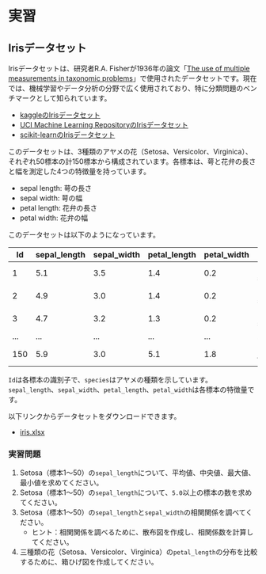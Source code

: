 # 実習

## Irisデータセット

Irisデータセットは、研究者R.A. Fisherが1936年の論文「[The use of multiple measurements in taxonomic problems](https://doi.org/10.1111/j.1469-1809.1936.tb02137.x)」で使用されたデータセットです。現在では、機械学習やデータ分析の分野で広く使用されており、特に分類問題のベンチマークとして知られています。

- [kaggleのIrisデータセット](https://www.kaggle.com/datasets/uciml/iris)
- [UCI Machine Learning RepositoryのIrisデータセット](https://archive.ics.uci.edu/ml/datasets/iris)
- [scikit-learnのIrisデータセット](https://scikit-learn.org/1.4/auto_examples/datasets/plot_iris_dataset.html)

このデータセットは、3種類のアヤメの花（Setosa、Versicolor、Virginica）、それぞれ50標本の計150標本から構成されています。各標本は、萼と花弁の長さと幅を測定した4つの特徴量を持っています。

- sepal length: 萼の長さ
- sepal width: 萼の幅
- petal length: 花弁の長さ
- petal width: 花弁の幅

このデータセットは以下のようになっています。

| Id  | sepal_length | sepal_width | petal_length | petal_width | species        |
| --- | ------------ | ----------- | ------------ | ----------- | -------------- |
| 1   | 5.1          | 3.5         | 1.4          | 0.2         | Iris-setosa    |
| 2   | 4.9          | 3.0         | 1.4          | 0.2         | Iris-setosa    |
| 3   | 4.7          | 3.2         | 1.3          | 0.2         | Iris-setosa    |
| ... | ...          | ...         | ...          | ...         | ...            |
| 150 | 5.9          | 3.0         | 5.1          | 1.8         | Iris-virginica |

`Id`は各標本の識別子で、`species`はアヤメの種類を示しています。`sepal_length`、`sepal_width`、`petal_length`、`petal_width`は各標本の特徴量です。

以下リンクからデータセットをダウンロードできます。

- [iris.xlsx](./data/iris.xlsx)

### 実習問題
1. Setosa（標本1～50）の`sepal_length`について、平均値、中央値、最大値、最小値を求めてください。
2. Setosa（標本1～50）の`sepal_length`について、`5.0`以上の標本の数を求めてください。
3. Setosa（標本1～50）の`sepal_length`と`sepal_width`の相関関係を調べてください。
   - ヒント：相関関係を調べるために、散布図を作成し、相関係数を計算してください。
4. 三種類の花（Setosa、Versicolor、Virginica）の`petal_length`の分布を比較するために、箱ひげ図を作成してください。